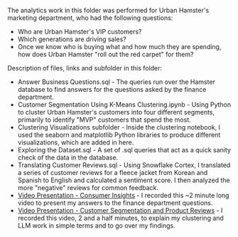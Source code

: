 The analytics work in this folder was performed for Urban Hamster's marketing department, who had the following questions:
- Who are Urban Hamster's VIP customers?
- Which generations are driving sales?
- Once we know who is buying what and how much they are spending, how does Urban Hamster "roll out the red carpet" for them?

Description of files, links and subfolder in this folder:
- Answer Business Questions.sql - The queries run over the Hamster database to find answers for the questions asked by the finance department.
- Customer Segmentation Using K-Means Clustering.ipynb - Using Python to cluster Urban Hamster's customers into four different segments, primarily to identify "MVP" customers that spend the most.
- Clustering Visualizations subfolder - Inside the clustering notebook, I used the seaborn and matplotlib Python libraries to produce different visualizations, which are added in here.
- Exploring the Dataset.sql - A set of .sql queries that act as a quick sanity check of the data in the database.
- Translating Customer Reviews.sql - Using Snowflake Cortex, I translated a series of customer reviews for a fleece jacket from Korean and Spanish to English and calculated a sentiment score. I then analyzed the more "negative" reviews for common feedback.
- [Video Presentation - Consumer Insights](https://go.screenpal.com/watch/cT16YcnXI0U) - I recorded this ~2 minute long video to present my answers to the finance department questions.
- [Video Presentation - Customer Segmentation and Product Reviews](https://somup.com/cT1DrXL0iL) - I recorded this video, 2 and a half minutes, to explain my clustering and LLM work in simple terms and to go over my findings.
